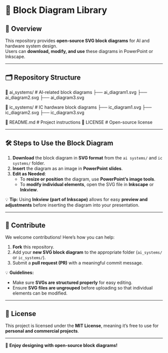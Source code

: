 # 🚀 Block Diagram Library

## 📌 Overview
This repository provides **open-source SVG block diagrams** for AI and hardware system design.  
Users can **download, modify, and use** these diagrams in PowerPoint or Inkscape.

---

## 🗂️ Repository Structure
📂 ai_systems/ # AI-related block diagrams ├── ai_diagram1.svg ├── ai_diagram2.svg ├── ai_diagram3.svg

📂 ic_systems/ # IC hardware block diagrams ├── ic_diagram1.svg ├── ic_diagram2.svg ├── ic_diagram3.svg

📄 README.md # Project instructions 📄 LICENSE # Open-source license

---

## 🛠️ Steps to Use the Block Diagram

1. **Download** the block diagram in **SVG format** from the `ai systems/` and `ic systems/` folder.
2. **Insert** the diagram as an image in **PowerPoint slides**.
3. **Edit as Needed**:
   - To **resize or position** the diagram, use **PowerPoint’s image tools**.
   - To **modify individual elements**, open the SVG file in **Inkscape** or **Inkview**.

💡 **Tip:** Using **Inkview (part of Inkscape)** allows for easy **preview and adjustments** before inserting the diagram into your presentation.

---

## 🤝 Contribute
We welcome contributions! Here’s how you can help:
1. **Fork** this repository.
2. Add your **new SVG block diagram** to the appropriate folder (`ai_systems/` or `ic_systems/`).
3. Submit a **pull request (PR)** with a meaningful commit message.
   
💡 **Guidelines:**  
- Make sure **SVGs are structured properly** for easy editing.  
- Ensure **SVG files are ungrouped** before uploading so that individual elements can be modified.

---

## 📜 License
This project is licensed under the **MIT License**, meaning it’s free to use for **personal and commercial projects**.

---

🚀 **Enjoy designing with open-source block diagrams!**


